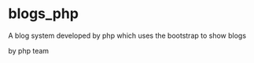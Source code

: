 blogs_php
=========
A blog system developed by php which uses the bootstrap to show blogs


 by php team
